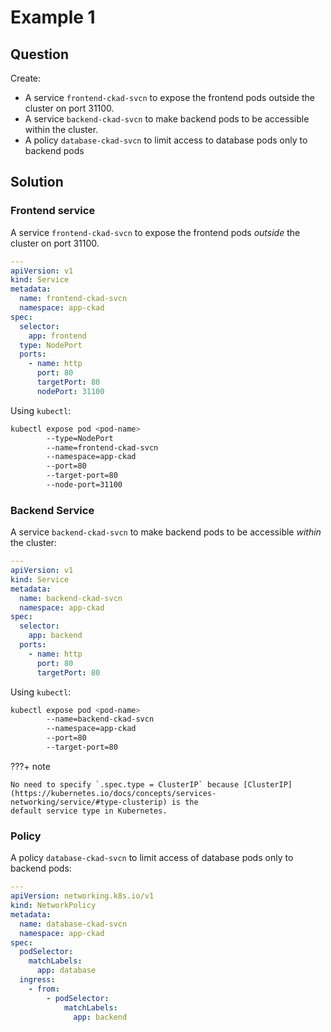 # Example 1

## Question

Create:

- A service `frontend-ckad-svcn` to expose the frontend pods outside the cluster on port 31100.
- A service `backend-ckad-svcn` to make backend pods to be accessible within the cluster.
- A policy `database-ckad-svcn` to limit access to database pods only to backend pods

## Solution

### Frontend service

A service `frontend-ckad-svcn` to expose the frontend pods _outside_ the cluster on port 31100.

```yaml
---
apiVersion: v1
kind: Service
metadata:
  name: frontend-ckad-svcn
  namespace: app-ckad
spec:
  selector:
    app: frontend
  type: NodePort
  ports:
    - name: http
      port: 80
      targetPort: 80
      nodePort: 31100
```

Using `kubectl`:

```bash
kubectl expose pod <pod-name>
        --type=NodePort
        --name=frontend-ckad-svcn
        --namespace=app-ckad
        --port=80
        --target-port=80
        --node-port=31100
```

### Backend Service

A service `backend-ckad-svcn` to make backend pods to be accessible _within_ the cluster:

```yaml
---
apiVersion: v1
kind: Service
metadata:
  name: backend-ckad-svcn
  namespace: app-ckad
spec:
  selector:
    app: backend
  ports:
    - name: http
      port: 80
      targetPort: 80
```

Using `kubectl`:

```bash
kubectl expose pod <pod-name>
        --name=backend-ckad-svcn
        --namespace=app-ckad
        --port=80
        --target-port=80
```

???+ note

    No need to specify `.spec.type = ClusterIP` because [ClusterIP](https://kubernetes.io/docs/concepts/services-networking/service/#type-clusterip) is the
    default service type in Kubernetes.

### Policy

A policy `database-ckad-svcn` to limit access of database pods only to backend pods:

```yaml
---
apiVersion: networking.k8s.io/v1
kind: NetworkPolicy
metadata:
  name: database-ckad-svcn
  namespace: app-ckad
spec:
  podSelector:
    matchLabels:
      app: database
  ingress:
    - from:
        - podSelector:
            matchLabels:
              app: backend
```
